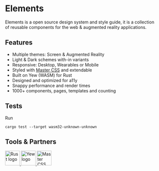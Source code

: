 # Elements

Elements is a open source design system and style guide, it is a collection of reusable components for the web & augmented reality applications.

## Features

- Multiple themes: Screen & Augmented Reality
- Light & Dark schemes with-in variants
- Responsive: Desktop, Wearables or Mobile
- Styled with [Master CSS](https://styles.master.co/) and extendable
- Built on Yew (WASM) for Rust
- Designed and optimized for a11y
- Snappy performance and render times
- 1000+ components, pages, templates and counting

## Tests

Run 

```cargo test --target wasm32-unknown-unknown```

## Tools & Partners

<a href='https://rust-lang.org/?partner=foretag' target='_blank'>
	<img
		alt='Rust logo'
		src='https://img.stackshare.io/service/1070/v7txhrjp9pdqrkdtxxp0.png' 
		height='48' />
</a>
<a href='https://yew.rs/?partner=foretag' target='_blank'>
	<img
		alt='Yew logo'
		src='https://img.stackshare.io/service/8182/default_422947150bda8cfbdbcd54a2d5a664cc45c3cdba.jpg' 
		height='48'
	/>
</a>
<a href='https://styles.master.co/?partner=foretag' target='_blank'>
	<img
		alt='Master CSS'
		src='https://img.stackshare.io/service/40622/default_72e5c614e3ee0663799271b19281ec45c7b2dd8a.jpg' 
		height='48'
	/>
</a>